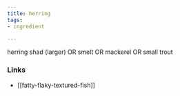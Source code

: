 ```yaml
---
title: herring
tags:
- ingredient

---
```

herring shad (larger) OR smelt OR mackerel OR small trout

### Links

* [[fatty-flaky-textured-fish]]
